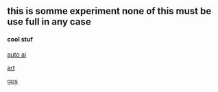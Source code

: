 ## this is somme experiment none of this must be use full in any case

#### cool stuf

[auto ai ](python\tchat\ai.py " nead to run an ai in local host")

[art
]()

[gps]()

